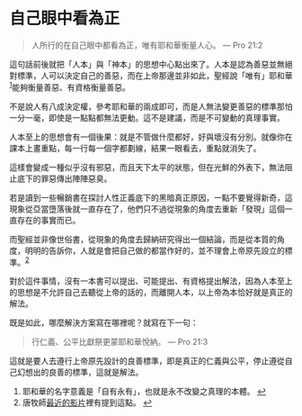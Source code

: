 <h1>自己眼中看為正</h1>

<blockquote>
<p>人所行的在自己眼中都看為正，唯有耶和華衡量人心。 — Pro 21:2</p>
</blockquote>

<p>這句話前後就把「人本」與「神本」的思想中心點出來了。人本是認為善惡並無絕對標準，人可以決定自己的善惡，而在上帝那邊並非如此，聖經說「唯有」耶和華<sup><a id="ffn1" href="#fn1" class="footnote">1</a></sup>能夠衡量善惡、有資格衡量善惡。</p>

<p>不是說人有八成決定權，參考耶和華的兩成即可，而是人無法變更善惡的標準那怕一分一毫，即使是一點點都無法更動。這不是建議，而是不可變動的真理事實。</p>

<p>人本至上的思想會有一個後果：就是不管做什麼都好，好與壞沒有分別。就像你在課本上畫重點，每一行每一個字都劃線，結果一眼看去，重點就消失了。</p>

<p>這樣會變成一種似乎沒有邪惡，而且天下太平的狀態，但在光鮮的外表下，無法阻止底下的罪惡傳出陣陣惡臭。</p>

<p>若是讀到一些暢銷書在探討人性正義底下的黑暗真正原因，一點不要覺得新奇，這現象從亞當墮落後就一直存在了，他們只不過從現象的角度去重新「發現」這個一直存在的事實而已。</p>

<p>而聖經並非像世俗書，從現象的角度去歸納研究得出一個結論，而是從本質的角度，明明的告訴你，人就是會把自己做的都當作好的，並不理會上帝原先設立的標準。<sup><a id="ffn2" href="#fn2" class="footnote">2</a></sup></p>

<p>對於這件事情，沒有一本書可以提出、可能提出、有資格提出解法，因為人本至上的思想是不允許自己去聽從上帝的話的，而離開人本，以上帝為本恰好就是真正的解法。</p>

<p>既是如此，哪麼解決方案寫在哪裡呢？就寫在下一句：</p>

<blockquote>
<p>行仁義、公平比獻祭更蒙耶和華悅納。 — Pro 21:3</p>
</blockquote>

<p>這就是要人去遵行上帝原先設計的良善標準，即是真正的仁義與公平，停止遵從自己幻想出的良善的標準，這就是解法。</p>

<ol id="footnotes">
	<li id="fn1">耶和華的名字意義是「自有永有」，也就是永不改變之真理的本體。 <a href="#ffn1">&#x21A9;&#xFE0E;</a></li>
	<li id="fn2">唐牧師<a href="http://stemi.tv/channel-detail?videoId=58">最近的影片</a>裡有提到這點。 <a href="#ffn2">&#x21A9;&#xFE0E;</a></li>
</ol>
